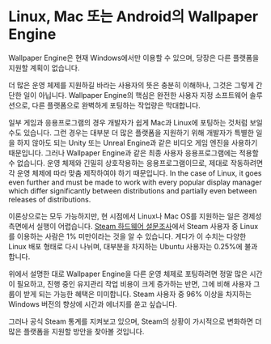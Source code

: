 # Linux, Mac 또는 Android의 Wallpaper Engine

Wallpaper Engine은 현재 Windows에서만 이용할 수 있으며, 당장은 다른 플랫폼을 지원할 계획이 없습니다.

더 많은 운영 체제를 지원하길 바라는 사용자의 뜻은 충분히 이해하나, 그것은 그렇게 간단한 일이 아닙니다. Wallpaper Engine의 핵심은 완전한 사용자 지정 소프트웨어 솔루션으로, 다른 플랫폼으로 완벽하게 포팅하는 작업량은 막대합니다.

일부 게임과 응용프로그램의 경우 개발자가 쉽게 Mac과 Linux에 포팅하는 것처럼 보일 수도 있습니다. 그런 경우는 대부분 더 많은 플랫폼을 지원하기 위해 개발자가 특별한 일을 하지 않아도 되는 Unity 또는 Unreal Engine과 같은 비디오 게임 엔진을 사용하기 때문입니다. 그러나 Wallpaper Engine과 같은 최종 사용자 응용프로그램에는 적용할 수 없습니다. 운영 체제와 긴밀히 상호작용하는 응용프로그램이므로, 제대로 작동하려면 각 운영 체제에 따라 맞춤 제작하여야 하기 때문입니다. In the case of Linux, it goes even further and must be made to work with every popular display manager which differ significantly between distributions and partially even between releases of distributions.

이론상으로는 모두 가능하지만, 현 시점에서 Linux나 Mac OS를 지원하는 일은 경제성 측면에서 실행이 어렵습니다. [Steam 하드웨어 설문조사](https://store.steampowered.com/hwsurvey)에서 Steam 사용자 중 Linux를 이용하는 사람은 1% 미만이라는 것을 알 수 있습니다. 게다가 이 수치는 다양한 Linux 배포 형태로 다시 나뉘며, 대부분을 차지하는 Ubuntu 사용자는 0.25%에 불과합니다.

위에서 설명한 대로 Wallpaper Engine을 다른 운영 체제로 포팅하려면 정말 많은 시간이 필요하고, 진행 중인 유지관리 작업 비용이 크게 증가하는 반면, 그에 비해 사용자 그룹이 받게 되는 가능한 혜택은 미미합니다. Steam 사용자 중 96% 이상을 차지하는 Windows 버전의 향상에 시간과 에너지를 쏟고 싶습니다.

그러나 공식 Steam 통계를 지켜보고 있으며, Steam의 상황이 가시적으로 변화하면 더 많은 플랫폼을 지원할 방안을 찾아볼 것입니다. 